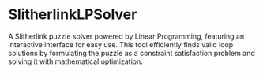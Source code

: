 # SlitherlinkLPSolver
A Slitherlink puzzle solver powered by Linear Programming, featuring an interactive interface for easy use. This tool efficiently finds valid loop solutions by formulating the puzzle as a constraint satisfaction problem and solving it with mathematical optimization.
